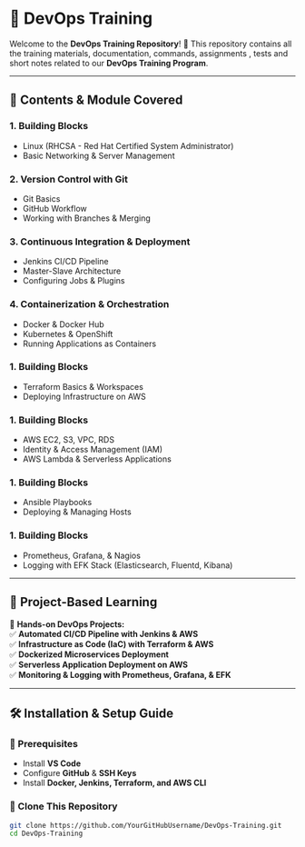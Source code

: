 # 🚀 DevOps Training   

Welcome to the **DevOps Training Repository**! 🎯 This repository contains all the training materials, documentation, commands, assignments , tests and short notes related to our **DevOps Training Program**.  

---

## 📌 **Contents & Module Covered**  

### **1. Building Blocks** 
- Linux (RHCSA - Red Hat Certified System Administrator)  
- Basic Networking & Server Management  

### **2. Version Control with Git**   
- Git Basics  
- GitHub Workflow  
- Working with Branches & Merging  

### **3. Continuous Integration & Deployment**  
- Jenkins CI/CD Pipeline  
- Master-Slave Architecture  
- Configuring Jobs & Plugins  

### **4. Containerization & Orchestration**  
- Docker & Docker Hub  
- Kubernetes & OpenShift  
- Running Applications as Containers  

### **1. Building Blocks**  
- Terraform Basics & Workspaces  
- Deploying Infrastructure on AWS  

### **1. Building Blocks**  
- AWS EC2, S3, VPC, RDS  
- Identity & Access Management (IAM)  
- AWS Lambda & Serverless Applications  

### **1. Building Blocks**  
- Ansible Playbooks  
- Deploying & Managing Hosts  

### **1. Building Blocks**  
- Prometheus, Grafana, & Nagios  
- Logging with EFK Stack (Elasticsearch, Fluentd, Kibana)  

---

## 📂 **Project-Based Learning**  
🚀 **Hands-on DevOps Projects:**  
✅ **Automated CI/CD Pipeline with Jenkins & AWS**  
✅ **Infrastructure as Code (IaC) with Terraform & AWS**  
✅ **Dockerized Microservices Deployment**  
✅ **Serverless Application Deployment on AWS**  
✅ **Monitoring & Logging with Prometheus, Grafana, & EFK**  

---

## 🛠 **Installation & Setup Guide**  
### **🔹 Prerequisites**  
- Install **VS Code**  
- Configure **GitHub** & **SSH Keys**  
- Install **Docker, Jenkins, Terraform, and AWS CLI**  

### **🔹 Clone This Repository**  
```sh
git clone https://github.com/YourGitHubUsername/DevOps-Training.git
cd DevOps-Training
